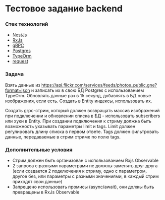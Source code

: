 # Тестовое задание backend

### Стек технологий
* [NestJs](https://nestjs.com/)
* [RxJs](http://reactivex.io/)
* [gRPC](https://grpc.io/)
* [Postgres](https://www.postgresql.org/)
* [TypeOrm](https://typeorm.io/)
* [request](https://github.com/request/request/)

### Задача
Взять данные из https://api.flickr.com/services/feeds/photos_public.gne?format=json и записать их в свою БД Postgres с использованием TypeOrm. Обновлять данные раз в 15 секунд, добавлять в БД новые изображения, если есть. Создать в Entity индексы, использовать их.

Создать grpc-стрим, который должен возвращать массив изображений при подключении и обновлении списка в БД - использовать subscribers или хуки в Entity. При создании подключения к стриму должна быть возможность указывать параметры limit и tags. Limit должен регулировать длину списка в первом ответе. Tags должен фильтровать данные, передаваемые в стрим стриме по полю tags.

### Дополнительные условия
* Стрим должен быть организован с использованием Rxjs Observable
* 2 запроса с разными параметрами не должны заменять друг друга (если создается 2 подключения к стриму, одно с параметром, другое без, или параметры с разными значениями, в каждый стрим приходят свои данные)
* Запрещено использовать промисы (async/await), они должы быть превращены в RxJs Observable
